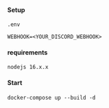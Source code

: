#### Setup

```
.env

WEBHOOK=<YOUR_DISCORD_WEBHOOK>
```

#### requirements

```
nodejs 16.x.x
```

#### Start

```
docker-compose up --build -d
```
